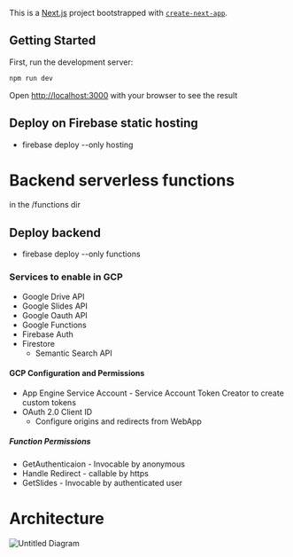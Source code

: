 This is a [Next.js](https://nextjs.org/) project bootstrapped with [`create-next-app`](https://github.com/vercel/next.js/tree/canary/packages/create-next-app).

## Getting Started

First, run the development server:

```bash
npm run dev
```

Open [http://localhost:3000](http://localhost:3000) with your browser to see the result

## Deploy on Firebase static hosting

- firebase deploy --only hosting

# Backend serverless functions

in the /functions dir

## Deploy backend

- firebase deploy --only functions

### Services to enable in GCP
- Google Drive API
- Google Slides API
- Google Oauth API
- Google Functions
- Firebase Auth
- Firestore
  - Semantic Search API
#### GCP Configuration and Permissions
- App Engine Service Account - Service Account Token Creator to create custom tokens
- OAuth 2.0 Client ID
   - Configure origins and redirects from WebApp
##### Function Permissions
- GetAuthenticaion - Invocable by anonymous
- Handle Redirect - callable by https
- GetSlides - Invocable by authenticated user
# Architecture

![Untitled Diagram](https://github.com/ricardolx/slides-app/assets/37557051/3c6d65b2-0051-4df2-9f66-f9ec56bfc835)
